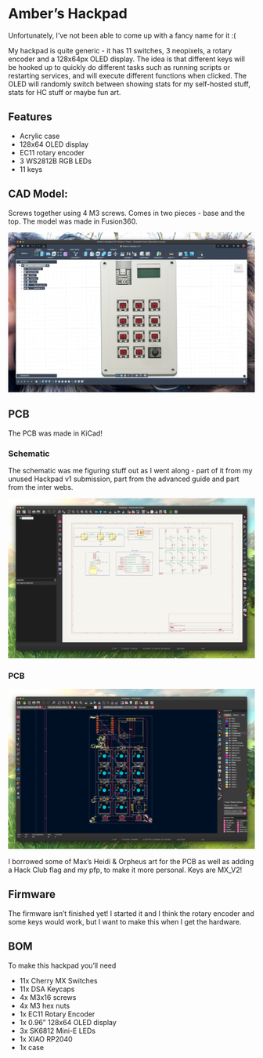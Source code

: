 # Amber’s Hackpad

Unfortunately, I’ve not been able to come up with a fancy name for it :(

My hackpad is quite generic - it has 11 switches, 3 neopixels, a rotary encoder and a 128x64px OLED display. The idea is that different keys will be hooked up to quickly do different tasks such as running scripts or restarting services, and will execute different functions when clicked. The OLED will randomly switch between showing stats for my self-hosted stuff, stats for HC stuff or maybe fun art.


## Features

- Acrylic case
- 128x64 OLED display
- EC11 rotary encoder
- 3 WS2812B RGB LEDs
- 11 keys

## CAD Model:

Screws together using 4 M3 screws. Comes in two pieces - base and the top. The model was made in Fusion360.

![hackpad](assets/hackpad.jpeg)

## PCB

The PCB was made in KiCad!

### Schematic

The schematic was me figuring stuff out as I went along - part of it from my unused Hackpad v1 submission, part from the advanced guide and part from the inter webs.

![Schematic](assets/schematic.jpeg)

### PCB

![PCB](assets/pcb.jpeg)

I borrowed some of Max’s Heidi & Orpheus art for the PCB as well as adding a Hack Club flag and my pfp, to make it more personal. Keys are MX_V2!

## Firmware

The firmware isn’t finished yet! I started it and I think the rotary encoder and some keys would work, but I want to make this when I get the hardware. 

## BOM

To make this hackpad you’ll need

- 11x Cherry MX Switches
- 11x DSA Keycaps
- 4x M3x16 screws
- 4x M3 hex nuts
- 1x EC11 Rotary Encoder
- 1x 0.96” 128x64 OLED display
- 3x SK6812 Mini-E LEDs
- 1x XIAO RP2040
- 1x case
